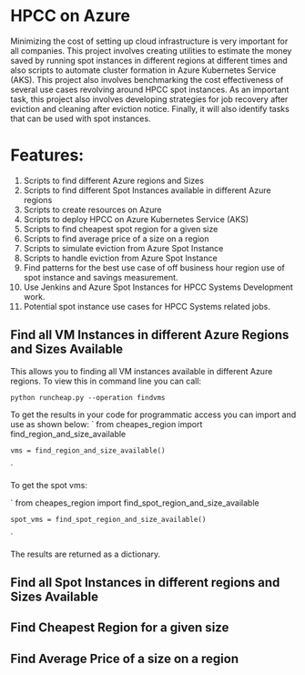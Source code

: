 # HPCC on Azure

Minimizing the cost of setting up cloud infrastructure is very important for all companies. This project involves creating utilities to estimate the money saved by running spot instances in different regions at different times and also scripts to automate cluster formation in Azure Kubernetes Service (AKS). This project also involves benchmarking the cost effectiveness of several use cases revolving around HPCC spot instances. As an important task, this project also involves developing strategies for job recovery after eviction and cleaning after eviction notice. Finally, it will also identify tasks that can be used with spot instances. 

# Features:
1. Scripts to find different Azure regions and Sizes
2. Scripts to find different Spot Instances available in different Azure regions
3. Scripts to create resources on Azure
4. Scripts to deploy HPCC on Azure Kubernetes Service (AKS)
5. Scripts to find cheapest spot region for a given size
6. Scripts to find average price of a size on a region
7. Scripts to simulate eviction from Azure Spot Instance
8. Scripts to handle eviction from Azure Spot Instance 
9. Find patterns for the best use case of off business hour region use of spot instance and savings measurement.
10. Use Jenkins and Azure Spot Instances for HPCC Systems Development work.
11. Potential spot instance use cases for HPCC Systems related jobs.


## Find all VM Instances in different Azure Regions and Sizes Available

This allows you to finding all VM instances available in different Azure regions. To view this in command line you can call:

`
	python runcheap.py --operation findvms
`

To get the results in your code for programmatic access you can import and use as shown below:
`
	from cheapes_region import find_region_and_size_available

	vms = find_region_and_size_available()
`

To get the spot vms:

`
	from cheapes_region import find_spot_region_and_size_available

	spot_vms = find_spot_region_and_size_available()
`

The results are returned as a dictionary.

## Find all Spot Instances in different regions and Sizes Available

## Find Cheapest Region for a given size

## Find Average Price of a size on a region
